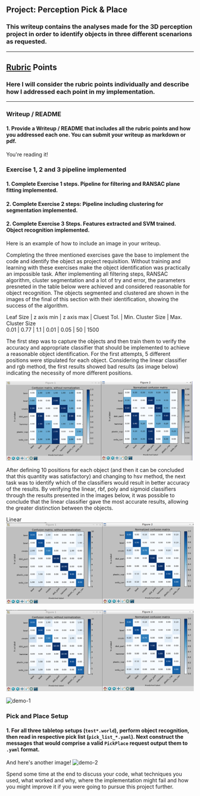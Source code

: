 ## Project: Perception Pick & Place
### This writeup contains the analyses made for the 3D perception project in order to identify objects in three different scenarions as requested.

---

## [Rubric](https://review.udacity.com/#!/rubrics/1067/view) Points
### Here I will consider the rubric points individually and describe how I addressed each point in my implementation.  

---
### Writeup / README

#### 1. Provide a Writeup / README that includes all the rubric points and how you addressed each one.  You can submit your writeup as markdown or pdf.  

You're reading it!

### Exercise 1, 2 and 3 pipeline implemented
#### 1. Complete Exercise 1 steps. Pipeline for filtering and RANSAC plane fitting implemented.

#### 2. Complete Exercise 2 steps: Pipeline including clustering for segmentation implemented.  

#### 2. Complete Exercise 3 Steps.  Features extracted and SVM trained.  Object recognition implemented.
Here is an example of how to include an image in your writeup.

Completing the three mentioned exercises gave the base to implement the code and identify the object as project requisition. Without training and learning with these exercises make the object identification was practically an impossible task. After implementing all filtering steps, RANSAC algorithm, cluster segmentation and a lot of try and error, the parameters presneted in the table below were achieved and considered reasonable for object recognition. The objects segmented and clustered are shown in the images of the final of this section with their identification, showing the success of the algorithm.

Leaf Size | z axis min | z axis max | Cluest Tol. | Min. Cluster Size | Max. Cluster Size  
0.01 | 0.77 | 1.1 | 0.01 | 0.05 | 50 | 1500 



The first step was to capture the objects and then train them to verify the accuracy and appropriate classifier that should be implemented to achieve a reasonable object identification. For the first attempts, 5 different positions were stipulated for each object. Considering the linear classifier and rgb method, the first results showed bad results (as image below) indicating the necessity of more different positions. 

![image-1](https://github.com/gcrodriguez/3D-Perception-Project/blob/master/exercicio3_confusematrix_com_histogram_5capturas_rgb_linear.png)

After defining 10 positions for each object (and then it can be concluded that this quantity was satisfactory) and changing to hsv method, the next task was to identify which of the classifiers would result in better accuracy of the results. By verifying the linear, rbf, poly and sigmoid classifiers through the results presented in the images below, it was possible to conclude that the linear classifier gave the most accurate results, allowing the greater distinction between the objects.

Linear
![image-2](https://github.com/gcrodriguez/3D-Perception-Project/blob/master/exercicio3_confusematrix_com_histogram_10capturas_hsv_linear.png)

![image-3](https://github.com/gcrodriguez/3D-Perception-Project/blob/master/exercicio3_confusematrix_com_histogram_10capturas_hsv_linear.png)





![demo-1](https://user-images.githubusercontent.com/20687560/28748231-46b5b912-7467-11e7-8778-3095172b7b19.png)

### Pick and Place Setup

#### 1. For all three tabletop setups (`test*.world`), perform object recognition, then read in respective pick list (`pick_list_*.yaml`). Next construct the messages that would comprise a valid `PickPlace` request output them to `.yaml` format.

And here's another image! 
![demo-2](https://user-images.githubusercontent.com/20687560/28748286-9f65680e-7468-11e7-83dc-f1a32380b89c.png)

Spend some time at the end to discuss your code, what techniques you used, what worked and why, where the implementation might fail and how you might improve it if you were going to pursue this project further.  



